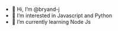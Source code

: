 - 👋 Hi, I’m @bryand-j
- 👀 I’m interested in Javascript and Python
- 🌱 I’m currently learning Node Js


<!---
bryand-j/bryand-j is a ✨ special ✨ repository because its `README.md` (this file) appears on your GitHub profile.
You can click the Preview link to take a look at your changes.
--->
